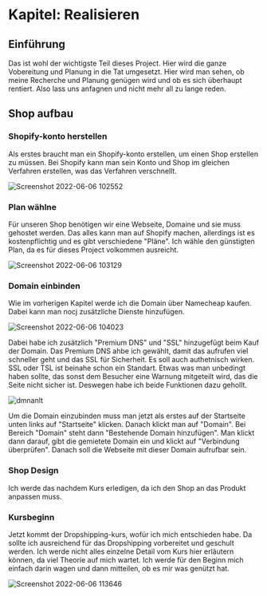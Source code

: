 # Kapitel: Realisieren

## Einführung

Das ist wohl der wichtigste Teil dieses Project. Hier wird die ganze Vobereitung und Planung in die Tat umgesetzt. Hier wird man sehen, ob meine Recherche und Planung genügen wird und ob es sich überhaupt rentiert. Also lass uns anfagnen und nicht mehr all zu lange reden.

## Shop aufbau

### Shopify-konto herstellen

Als erstes braucht man ein Shopify-konto erstellen, um einen Shop erstellen zu müssen. Bei Shopify kann man sein Konto und Shop im gleichen Verfahren erstellen, was das Verfahren verschnellt.

![Screenshot 2022-06-06 102552](https://user-images.githubusercontent.com/90186208/172124416-7c5dbfca-9f09-4fa8-9596-d5db9c83f8a8.png)

### Plan wählne

Für unseren Shop benötigen wir eine Webseite, Domaine und sie muss gehostet werden. Das alles kann man auf Shopify machen, allerdings ist es kostenpflichtig und es gibt verschiedene "Pläne". Ich wähle den günstigten Plan, da es für dieses Project volkommen ausreicht. 

![Screenshot 2022-06-06 103129](https://user-images.githubusercontent.com/90186208/172125361-16971d86-b857-4253-addb-2c7d3f61f967.png)

### Domain einbinden

Wie im vorherigen Kapitel werde ich die Domain über Namecheap kaufen. Dabei kann man nocj zusätzliche Dienste hinzufügen.

![Screenshot 2022-06-06 104023](https://user-images.githubusercontent.com/90186208/172126880-4791c9ef-7305-46a3-93fa-019f9903d555.png)

Dabei habe ich zusätzlich "Premium DNS" und "SSL" hinzugefügt beim Kauf der Domain. Das Premium DNS ahbe ich gewählt, damit das aufrufen viel schneller geht und das SSL für Sicherheit. Es soll auch authetnisch wirken. SSL oder TSL ist beinahe schon ein Standart. Etwas was man unbedingt haben sollte, das sonst dem Besucher eine Warnung mitgeteilt wird, das die Seite nicht sicher ist. Deswegen habe ich beide Funktionen dazu gehollt.

![dmnanlt](https://user-images.githubusercontent.com/90186208/172129840-3d828955-bb79-4595-93d0-00c8e891a3f4.png)

Um die Domain einzubinden muss man jetzt als erstes auf der Startseite unten links auf "Startseite" klicken. Danach klickt man auf "Domain". Bei Bereich "Domain" steht dann "Bestehende Domain hinzufügen". Man klickt dann darauf, gibt die gemietete Domain ein und klickt auf "Verbindung überprüfen". Danach soll die Webseite mit dieser Domain aufrufbar sein.

### Shop Design

Ich werde das nachdem Kurs erledigen, da ich den Shop an das Produkt anpassen muss.

### Kursbeginn

Jetzt kommt der Dropshipping-kurs, wofür ich mich entschieden habe. Da sollte ich ausreichend für das Dropshipping vorbereitet und geschult werden. Ich werde nicht alles einzelne Detail vom Kurs hier erläutern können, da viel Theorie auf mich wartet. Ich werde für den Beginn mich einfach darin wagen und dann mitteilen, ob es mir was genützt hat.

![Screenshot 2022-06-06 113646](https://user-images.githubusercontent.com/90186208/172136089-99a76fe0-d910-4a9b-827c-6c56fd05b77d.png)


